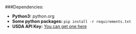 

###Dependencies:

* **Python3:** python.org
* **Some python packages:** `pip install -r requirements.txt`
* **USDA API Key:** [You can get one here](https://ndb.nal.usda.gov/ndb/doc/index)
